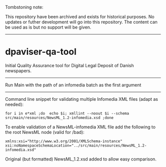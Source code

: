 Tombstoning note:

This repository have been archived and exists for historical purposes. 
No updates or futher development will go into this repository. The content can be used as is but no support will be given. 

---


# dpaviser-qa-tool
Initial Quality Assurance tool for Digital Legal Deposit of Danish newspapers.

---

Run Main with the path of an infomedia batch as the first argument

---


Command line snippet for validating multiple Infomedia XML files (adapt as needed):

    for i in e*xml ;do  echo $i; xmllint --noout $i --schema src/main/resources/NewsML_1.2-infomedia.xsd ;done

To enable validation of a NewsML-infomedia XML file add the following to the root NewsML node (valid for /bad):

    xmlns:xsi="http://www.w3.org/2001/XMLSchema-instance" xsi:noNamespaceSchemaLocation="../src/main/resources/NewsML_1.2-infomedia.xsd"

Original (but formatted) NewsML_1.2.xsd added to allow easy comparison.
